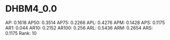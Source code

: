 # DHBM4_0.0

AP: 0.1618
AP50: 0.3514
AP75: 0.2266
APL: 0.4276
APM: 0.1428
APS: 0.1175
AR1: 0.044
AR10: 0.2152
AR100: 0.256
ARL: 0.5436
ARM: 0.2654
ARS: 0.1175
Rank: 10